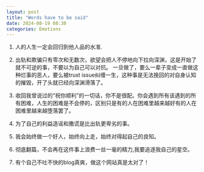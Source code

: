 ```yaml
---
layout: post
title: "Words have to be said"
date: 2024-08-19 08:30
categories: Emotions
---
```



1. 人的人生一定会回归到他人品的水准.

2. 出轨和欺骗只有零次和无数次，欲望会把人不停地向下拉向深渊，这是开始了就不可逆的事，不要以为自己可以对抗。
一旦做了，要么一辈子变成一直做这种烂事的恶人，要么被trust issue纠缠一生，这种事是无法挽回的对自身认知的摧毁，开了头就已经向深渊滑落了。

3. 收回我曾说过的“祝你顺利”的一切话，你不是很配。你会遇到所有该遇到的所有困难，人生的困难是不会停的，区别只是有的人在困难里越来越好有的人在困难里越来越堕落罢了。

4. 为了自己的利益造谣和撒谎是比出轨更卑劣的事。

5. 我会始终做一个好人，始终向上走，始终对得起自己的良知。

6. 彻底翻篇，不会再在这件事上浪费一丝一毫的精力,我要追逐我自己的星空。

7. 有个自己不吐不快的blog真爽，做这个网站真是太对了！



